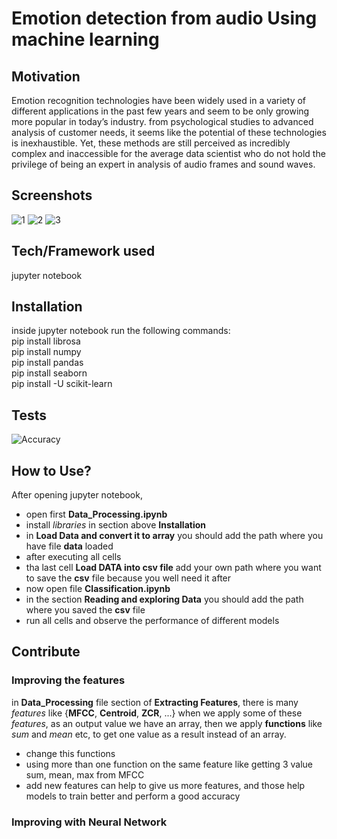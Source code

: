 # Emotion detection from audio Using machine learning

## Motivation
Emotion recognition technologies have been widely used in a variety of different applications in the past few years and seem to be only growing more popular in today’s industry. from psychological studies to advanced analysis of customer needs, it seems like the potential of these technologies is inexhaustible. Yet, these methods are still perceived as incredibly complex and inaccessible for the average data scientist who do not hold the privilege of being an expert in analysis of audio frames and sound waves.
## Screenshots
![1](https://user-images.githubusercontent.com/100093143/178966587-7a84c8c2-d980-407e-b58a-024360624add.PNG)
![2](https://user-images.githubusercontent.com/100093143/178966602-63f0c21e-4c09-413a-885a-cf518a7e42eb.PNG)
![3](https://user-images.githubusercontent.com/100093143/178966612-61bd01da-ea53-466f-8cdb-8522248cb5b0.PNG )
## Tech/Framework used
jupyter notebook
## Installation
inside jupyter notebook run the following commands:\
pip install librosa\
pip install numpy\
pip install pandas\
pip install seaborn\
pip install -U scikit-learn
## Tests
![Accuracy](https://user-images.githubusercontent.com/100093143/178971592-7f991b9e-7d7e-4841-be4f-ed3c15dc615f.PNG)
## How to Use?
After opening jupyter notebook, 
* open first **Data_Processing.ipynb**
* install *libraries* in section above **Installation** 
* in **Load Data and convert it to array** you should add the path where you have file **data** loaded
* after executing all cells 
* tha last cell **Load DATA into csv file** add your own path where you want to save the **csv** file because you well need it after
* now open file **Classification.ipynb**
* in the section **Reading and exploring Data** you should add the path where you saved the **csv** file 
* run all cells and observe the performance of different models
## Contribute
### Improving the features
in **Data_Processing** file section of **Extracting Features**,
there is many *features* like {**MFCC**, **Centroid**, **ZCR**, ...}
when we apply some of these *features*, as an output value we have an array, then we apply **functions** like *sum* and *mean* etc, to get one value as a result instead of an array. 

  * change this functions
  * using more than one function on the same feature like getting 3 value sum, mean, max from MFCC
  * add new features
can help to give us more features, and those help models to train better and perform a good accuracy
### Improving with Neural Network

